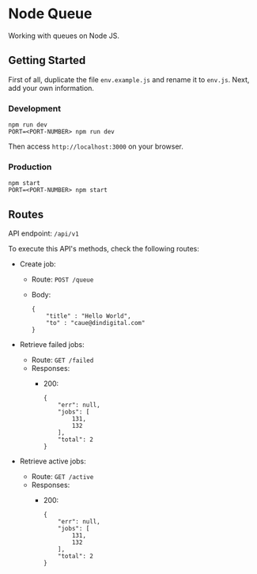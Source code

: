 # Node Queue

Working with queues on Node JS.

## Getting Started

First of all, duplicate the file `env.example.js` and rename it to `env.js`. Next, add your own information.

### Development

```
npm run dev
PORT=<PORT-NUMBER> npm run dev
```

Then access `http://localhost:3000` on your browser.

### Production

```
npm start
PORT=<PORT-NUMBER> npm start
```

## Routes

API endpoint: `/api/v1`

To execute this API's methods, check the following routes:

- Create job:
    - Route: `POST /queue`
    - Body: 
    
        ```
        {
            "title" : "Hello World",
            "to" : "caue@dindigital.com"
        }
        ```

- Retrieve failed jobs:
    - Route: `GET /failed`
    - Responses:
        - 200: 
    
            ```
            {
                "err": null,
                "jobs": [
                    131,
                    132
                ],
                "total": 2
            }
            ```

- Retrieve active jobs:
    - Route: `GET /active`
    - Responses:
        - 200: 
    
            ```
            {
                "err": null,
                "jobs": [
                    131,
                    132
                ],
                "total": 2
            }
            ```